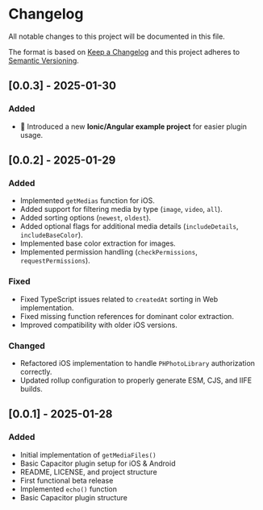 # Changelog

All notable changes to this project will be documented in this file.

The format is based on [Keep a Changelog](https://keepachangelog.com/en/1.0.0/)
and this project adheres to [Semantic Versioning](https://semver.org/).


## [0.0.3] - 2025-01-30

### Added
- 🚀 Introduced a new **Ionic/Angular example project** for easier plugin usage.


## [0.0.2] - 2025-01-29
### Added
- Implemented `getMedias` function for iOS.
- Added support for filtering media by type (`image`, `video`, `all`).
- Added sorting options (`newest`, `oldest`).
- Added optional flags for additional media details (`includeDetails`, `includeBaseColor`).
- Implemented base color extraction for images.
- Implemented permission handling (`checkPermissions`, `requestPermissions`).

### Fixed
- Fixed TypeScript issues related to `createdAt` sorting in Web implementation.
- Fixed missing function references for dominant color extraction.
- Improved compatibility with older iOS versions.

### Changed
- Refactored iOS implementation to handle `PHPhotoLibrary` authorization correctly.
- Updated rollup configuration to properly generate ESM, CJS, and IIFE builds.

## [0.0.1] - 2025-01-28
### Added
- Initial implementation of `getMediaFiles()`
- Basic Capacitor plugin setup for iOS & Android
- README, LICENSE, and project structure
- First functional beta release
- Implemented `echo()` function
- Basic Capacitor plugin structure
